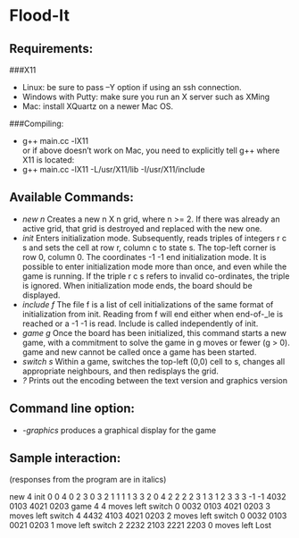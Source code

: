 Flood-It
================
Requirements:
----------------
###X11
- Linux: be sure to pass –Y option if using an ssh connection.
- Windows with Putty: make sure you run an X server such as XMing
- Mac: install XQuartz on a newer Mac OS.

###Compiling:
- g++ main.cc -lX11
<br> or if above doesn’t work on Mac, you need to explicitly tell g++ where X11 is located:
- g++ main.cc -lX11 -L/usr/X11/lib -I/usr/X11/include

Available Commands:
--------------------
- *new n* Creates a new n X n grid, where n >= 2. If there was already an active grid, that grid is destroyed and replaced with the new one.
- *init* Enters initialization mode. Subsequently, reads triples of integers r c s and sets the cell at row r, column c to state s. The top-left corner is row 0, column 0. The coordinates -1 -1 end initialization mode. It is possible to enter initialization mode more than once, and even while the game is running. If the triple r c s refers to invalid co-ordinates, the triple is ignored. When initialization mode ends, the board should be displayed.
- *include f* The file f is a list of cell initializations of the same format of initialization from init. Reading from f will end either when end-of-_le is reached or a -1 -1 is read. Include is called independently of init.
- *game g* Once the board has been initialized, this command starts a new game, with a commitment to solve the game in g moves or fewer (g > 0). game and new cannot be called once a game has been started.
- *switch s* Within a game, switches the top-left (0,0) cell to s, changes all appropriate neighbours, and then redisplays the grid.
- *?* Prints out the encoding between the text version and graphics version

Command line option:
---------------------
- *-graphics* produces a graphical display for the game

Sample interaction: 
---------------------
(responses from the program are in italics)

new 4
init
0 0 4
0 2 3
0 3 2
1 1 1
1 3 3
2 0 4
2 2 2
2 3 1
3 1 2
3 3 3
-1 -1
4032
0103
4021
0203
game 4
4 moves left
switch 0
0032
0103
4021
0203
3 moves left
switch 4
4432
4103
4021
0203
2 moves left
switch 0
0032
0103
0021
0203
1 move left
switch 2
2232
2103
2221
2203
0 moves left
Lost
